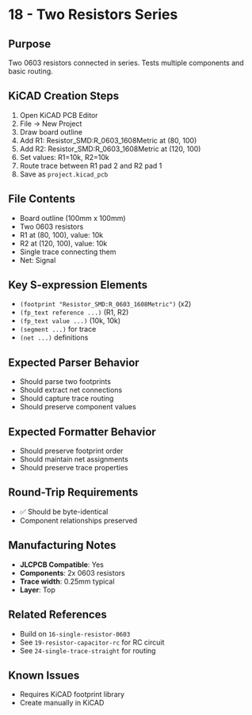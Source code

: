 # 18 - Two Resistors Series

## Purpose
Two 0603 resistors connected in series. Tests multiple components and basic routing.

## KiCAD Creation Steps
1. Open KiCAD PCB Editor
2. File → New Project
3. Draw board outline
4. Add R1: Resistor_SMD:R_0603_1608Metric at (80, 100)
5. Add R2: Resistor_SMD:R_0603_1608Metric at (120, 100)
6. Set values: R1=10k, R2=10k
7. Route trace between R1 pad 2 and R2 pad 1
8. Save as `project.kicad_pcb`

## File Contents
- Board outline (100mm x 100mm)
- Two 0603 resistors
- R1 at (80, 100), value: 10k
- R2 at (120, 100), value: 10k
- Single trace connecting them
- Net: Signal

## Key S-expression Elements
- `(footprint "Resistor_SMD:R_0603_1608Metric")` (x2)
- `(fp_text reference ...)` (R1, R2)
- `(fp_text value ...)` (10k, 10k)
- `(segment ...)` for trace
- `(net ...)` definitions

## Expected Parser Behavior
- Should parse two footprints
- Should extract net connections
- Should capture trace routing
- Should preserve component values

## Expected Formatter Behavior
- Should preserve footprint order
- Should maintain net assignments
- Should preserve trace properties

## Round-Trip Requirements
- ✅ Should be byte-identical
- Component relationships preserved

## Manufacturing Notes
- **JLCPCB Compatible**: Yes
- **Components**: 2x 0603 resistors
- **Trace width**: 0.25mm typical
- **Layer**: Top

## Related References
- Build on `16-single-resistor-0603`
- See `19-resistor-capacitor-rc` for RC circuit
- See `24-single-trace-straight` for routing

## Known Issues
- Requires KiCAD footprint library
- Create manually in KiCAD

